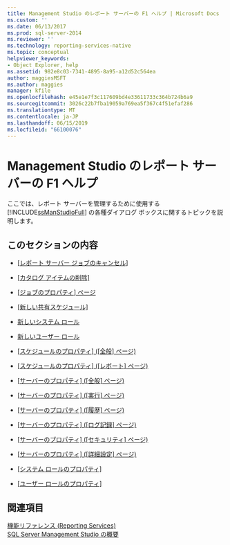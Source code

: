```yaml
---
title: Management Studio のレポート サーバーの F1 ヘルプ | Microsoft Docs
ms.custom: ''
ms.date: 06/13/2017
ms.prod: sql-server-2014
ms.reviewer: ''
ms.technology: reporting-services-native
ms.topic: conceptual
helpviewer_keywords:
- Object Explorer, help
ms.assetid: 982e8c03-7341-4895-8a95-a12d52c564ea
author: maggiesMSFT
ms.author: maggies
manager: kfile
ms.openlocfilehash: e45e1e7f3c117609bd4e33611733c364b724b6a9
ms.sourcegitcommit: 3026c22b7fba19059a769ea5f367c4f51efaf286
ms.translationtype: MT
ms.contentlocale: ja-JP
ms.lasthandoff: 06/15/2019
ms.locfileid: "66100076"
---
```

# <a name="report-server-in-management-studio-f1-help"></a>Management Studio のレポート サーバーの F1 ヘルプ
  ここでは、レポート サーバーを管理するために使用する [!INCLUDE[ssManStudioFull](../../includes/ssmanstudiofull-md.md)] の各種ダイアログ ボックスに関するトピックを説明します。  
  
## <a name="in-this-section"></a>このセクションの内容  
  
-   [[レポート サーバー ジョブのキャンセル]](cancel-report-server-jobs-management-studio.md)  
  
-   [[カタログ アイテムの削除]](delete-catalog-items-management-studio.md)  
  
-   [[ジョブのプロパティ] ページ](job-properties-management-studio.md)  
  
-   [[新しい共有スケジュール]](new-shared-schedule-management-studio.md)  
  
-   [新しいシステム ロール](new-system-role-management-studio.md)  
  
-   [新しいユーザー ロール](new-user-role-management-studio.md)  
  
-   [[スケジュールのプロパティ] ([全般] ページ)](schedule-properties-general-page.md)  
  
-   [[スケジュールのプロパティ] ([レポート] ページ)](schedule-properties-reports-page.md)  
  
-   [[サーバーのプロパティ] ([全般] ページ)](report-server-properties-general-page.md)  
  
-   [[サーバーのプロパティ] ([実行] ページ)](server-properties-execution-page.md)  
  
-   [[サーバーのプロパティ] ([履歴] ページ)](server-properties-history-page.md)  
  
-   [[サーバーのプロパティ] ([ログ記録] ページ)](server-properties-logging-page.md)  
  
-   [[サーバーのプロパティ] ([セキュリティ] ページ)](server-properties-security-page-reporting-services.md)  
  
-   [[サーバーのプロパティ] ([詳細設定] ページ)](server-properties-advanced-page-reporting-services.md)  
  
-   [[システム ロールのプロパティ]](system-role-properties-management-studio.md)  
  
-   [[ユーザー ロールのプロパティ]](user-role-properties-management-studio.md)  
  
## <a name="see-also"></a>関連項目  
 [機能リファレンス (Reporting Services)](../feature-reference-reporting-services.md)   
 [SQL Server Management Studio の概要](../../ssms/sql-server-management-studio-ssms.md)  
  
  
